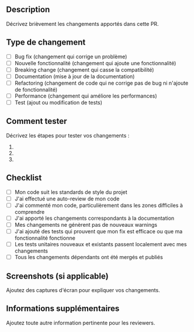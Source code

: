 ## Description

Décrivez brièvement les changements apportés dans cette PR.

## Type de changement

- [ ] Bug fix (changement qui corrige un problème)
- [ ] Nouvelle fonctionnalité (changement qui ajoute une fonctionnalité)
- [ ] Breaking change (changement qui casse la compatibilité)
- [ ] Documentation (mise à jour de la documentation)
- [ ] Refactoring (changement de code qui ne corrige pas de bug ni n'ajoute de fonctionnalité)
- [ ] Performance (changement qui améliore les performances)
- [ ] Test (ajout ou modification de tests)

## Comment tester

Décrivez les étapes pour tester vos changements :

1. 
2. 
3. 

## Checklist

- [ ] Mon code suit les standards de style du projet
- [ ] J'ai effectué une auto-review de mon code
- [ ] J'ai commenté mon code, particulièrement dans les zones difficiles à comprendre
- [ ] J'ai apporté les changements correspondants à la documentation
- [ ] Mes changements ne génèrent pas de nouveaux warnings
- [ ] J'ai ajouté des tests qui prouvent que mon fix est efficace ou que ma fonctionnalité fonctionne
- [ ] Les tests unitaires nouveaux et existants passent localement avec mes changements
- [ ] Tous les changements dépendants ont été mergés et publiés

## Screenshots (si applicable)

Ajoutez des captures d'écran pour expliquer vos changements.

## Informations supplémentaires

Ajoutez toute autre information pertinente pour les reviewers.
